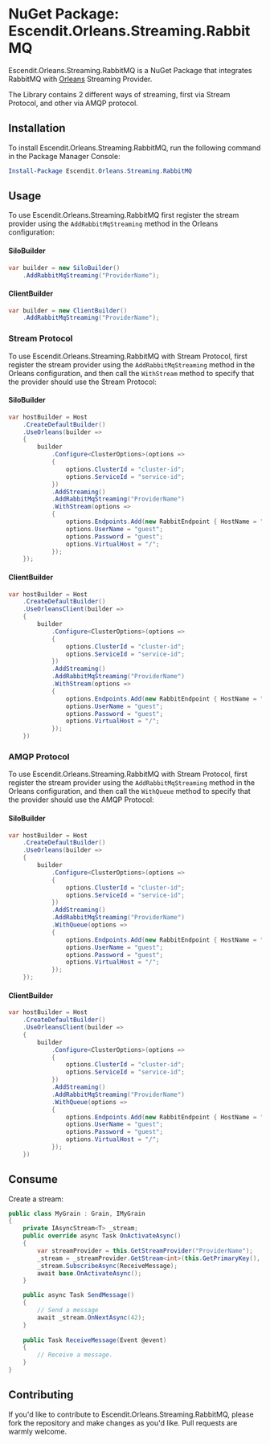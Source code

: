 # NuGet Package: Escendit.Orleans.Streaming.RabbitMQ

Escendit.Orleans.Streaming.RabbitMQ is a NuGet Package
that integrates RabbitMQ with [Orleans](https://github.com/dotnet/orleans) Streaming Provider.

The Library contains 2 different ways of streaming, first via Stream Protocol, and other via AMQP protocol.

## Installation

To install Escendit.Orleans.Streaming.RabbitMQ, run the following command in the Package Manager Console:

```powershell
Install-Package Escendit.Orleans.Streaming.RabbitMQ
```

## Usage

To use Escendit.Orleans.Streaming.RabbitMQ first register the stream provider
using the `AddRabbitMqStreaming` method in the Orleans configuration:

#### SiloBuilder

```csharp
var builder = new SiloBuilder()
    .AddRabbitMqStreaming("ProviderName");
```

#### ClientBuilder

```csharp
var builder = new ClientBuilder()
    .AddRabbitMqStreaming("ProviderName");
```

### Stream Protocol

To use Escendit.Orleans.Streaming.RabbitMQ with Stream Protocol,
first register the stream provider using the `AddRabbitMqStreaming` method in the Orleans configuration,
and then call the `WithStream` method to specify that the provider should use the Stream Protocol:

#### SiloBuilder

```csharp
var hostBuilder = Host
    .CreateDefaultBuilder()
    .UseOrleans(builder =>
    {
        builder
            .Configure<ClusterOptions>(options =>
            {
                options.ClusterId = "cluster-id";
                options.ServiceId = "service-id";
            })
            .AddStreaming()
            .AddRabbitMqStreaming("ProviderName")
            .WithStream(options =>
            {
                options.Endpoints.Add(new RabbitEndpoint { HostName = "localhost", Port = 5552 });
                options.UserName = "guest";
                options.Password = "guest";
                options.VirtualHost = "/";
            });
    });
```

#### ClientBuilder

```csharp
var hostBuilder = Host
    .CreateDefaultBuilder()
    .UseOrleansClient(builder =>
    {
        builder
            .Configure<ClusterOptions>(options =>
            {
                options.ClusterId = "cluster-id";
                options.ServiceId = "service-id";
            })
            .AddStreaming()
            .AddRabbitMqStreaming("ProviderName")
            .WithStream(options =>
            {
                options.Endpoints.Add(new RabbitEndpoint { HostName = "localhost", Port = 5552 });
                options.UserName = "guest";
                options.Password = "guest";
                options.VirtualHost = "/";
            });            
    })
```

### AMQP Protocol

To use Escendit.Orleans.Streaming.RabbitMQ with Stream Protocol,
first register the stream provider using the `AddRabbitMqStreaming` method in the Orleans configuration,
and then call the `WithQueue` method to specify that the provider should use the AMQP Protocol:

#### SiloBuilder

```csharp
var hostBuilder = Host
    .CreateDefaultBuilder()
    .UseOrleans(builder =>
    {
        builder
            .Configure<ClusterOptions>(options =>
            {
                options.ClusterId = "cluster-id";
                options.ServiceId = "service-id";
            })
            .AddStreaming()
            .AddRabbitMqStreaming("ProviderName")
            .WithQueue(options =>
            {
                options.Endpoints.Add(new RabbitEndpoint { HostName = "localhost", Port = 5672 });
                options.UserName = "guest";
                options.Password = "guest";
                options.VirtualHost = "/";
            });
    });
```

#### ClientBuilder

```csharp
var hostBuilder = Host
    .CreateDefaultBuilder()
    .UseOrleansClient(builder =>
    {
        builder
            .Configure<ClusterOptions>(options =>
            {
                options.ClusterId = "cluster-id";
                options.ServiceId = "service-id";
            })
            .AddStreaming()
            .AddRabbitMqStreaming("ProviderName")
            .WithQueue(options =>
            {
                options.Endpoints.Add(new RabbitEndpoint { HostName = "localhost", Port = 5672 });
                options.UserName = "guest";
                options.Password = "guest";
                options.VirtualHost = "/";
            });            
    })
```

## Consume

Create a stream:

```csharp
public class MyGrain : Grain, IMyGrain
{
    private IAsyncStream<T> _stream;
    public override async Task OnActivateAsync()
    {
        var streamProvider = this.GetStreamProvider("ProviderName");
        _stream = _streamProvider.GetStream<int>(this.GetPrimaryKey(), "stream-namespace");
        _stream.SubscribeAsync(ReceiveMessage);
        await base.OnActivateAsync();
    }

    public async Task SendMessage()
    {
        // Send a message
        await _stream.OnNextAsync(42);
    }
    
    public Task ReceiveMessage(Event @event)
    {
        // Receive a message.
    }
}
```

## Contributing

If you'd like to contribute to Escendit.Orleans.Streaming.RabbitMQ,
please fork the repository and make changes as you'd like.
Pull requests are warmly welcome.
